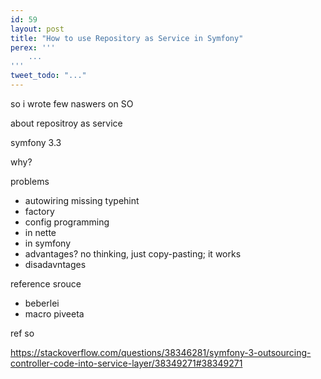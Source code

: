 ```yaml
---
id: 59
layout: post
title: "How to use Repository as Service in Symfony"
perex: '''
    ...
'''
tweet_todo: "..."
---
```





so i wrote few naswers on SO

about repositroy as service

symfony 3.3

why?

problems

- autowiring missing typehint
- factory
- config programming
- in nette
- in symfony
- advantages? no thinking, just copy-pasting; it works
- disadavntages


reference srouce

- beberlei
- macro piveeta


ref so 

https://stackoverflow.com/questions/38346281/symfony-3-outsourcing-controller-code-into-service-layer/38349271#38349271

